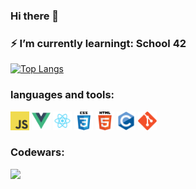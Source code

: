 ### Hi there 👋 
### ⚡ I’m currently learningt: School 42

[![Top Langs](https://github-readme-stats.vercel.app/api/top-langs/?username=MamedovOFF&layout=compact)](https://github.com/anuraghazra/github-readme-stats)

### languages and tools:
<code><img height="30" src="https://raw.githubusercontent.com/github/explore/80688e429a7d4ef2fca1e82350fe8e3517d3494d/topics/javascript/javascript.png"></code>
<code><img height="30" src="https://raw.githubusercontent.com/github/explore/80688e429a7d4ef2fca1e82350fe8e3517d3494d/topics/vue/vue.png"></code> 
<code><img height="30" src="https://raw.githubusercontent.com/github/explore/80688e429a7d4ef2fca1e82350fe8e3517d3494d/topics/react/react.png"></code> 
<code><img height="30" src="https://raw.githubusercontent.com/github/explore/5c058a388828bb5fde0bcafd4bc867b5bb3f26f3/topics/css/css.png"></code>
<code><img height="30" src="https://raw.githubusercontent.com/github/explore/80688e429a7d4ef2fca1e82350fe8e3517d3494d/topics/html/html.png"></code>
<code><img height="30" src="https://raw.githubusercontent.com/devicons/devicon/master/icons/c/c-original.svg"></code>
<code><img height="30" src="https://raw.githubusercontent.com/devicons/devicon/master/icons/git/git-original.svg"></code> 


### Codewars: 
<code><a href="https://www.codewars.com/users/MamedovOFF"><img height="30" src="https://www.codewars.com/users/MamedovOFF/badges/small"></a></code>  
<!--
**MamedovOFF/MamedovOFF** is a ✨ _special_ ✨ repository because its `README.md` (this file) appears on your GitHub profile.

Here are some ideas to get you started:

### 🔭 I’m currently working on ...
- 🌱 I’m currently learning ...
- 👯 I’m looking to collaborate on ...
- 🤔 I’m looking for help with ...
- 💬 Ask me about ...
- 📫 How to reach me: ...
- 😄 Pronouns: ...
- ⚡ Fun fact: ...
<code><img height="30" src="https://raw.githubusercontent.com/github/explore/80688e429a7d4ef2fca1e82350fe8e3517d3494d/topics/typescript/typescript.png"></code>
-->
